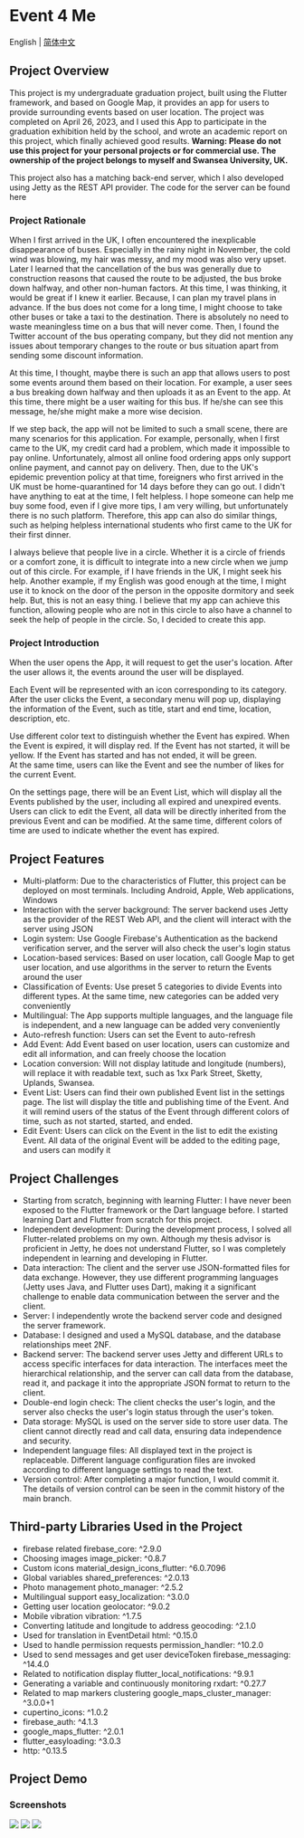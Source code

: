 # Event 4 Me

English | [简体中文](https://github.com/HtmlIsTheBestProgrammingLanaguage/CS354Project/blob/main/README_ZH.md)

## Project Overview

This project is my undergraduate graduation project, built using the Flutter framework, and based on Google Map, it provides an app for users to provide surrounding events based on user location. The project was completed on April 26, 2023, and I used this App to participate in the graduation exhibition held by the school, and wrote an academic report on this project, which finally achieved good results.
**Warning: Please do not use this project for your personal projects or for commercial use. The ownership of the project belongs to myself and Swansea University, UK.**   

This project also has a matching back-end server, which I also developed using Jetty as the REST API provider. The code for the server can be found here

### Project Rationale
  
When I first arrived in the UK, I often encountered the inexplicable disappearance of buses. Especially in the rainy night in November, the cold wind was blowing, my hair was messy, and my mood was also very upset. Later I learned that the cancellation of the bus was generally due to construction reasons that caused the route to be adjusted, the bus broke down halfway, and other non-human factors. At this time, I was thinking, it would be great if I knew it earlier. Because, I can plan my travel plans in advance. If the bus does not come for a long time, I might choose to take other buses or take a taxi to the destination. There is absolutely no need to waste meaningless time on a bus that will never come. Then, I found the Twitter account of the bus operating company, but they did not mention any issues about temporary changes to the route or bus situation apart from sending some discount information.
  
At this time, I thought, maybe there is such an app that allows users to post some events around them based on their location. For example, a user sees a bus breaking down halfway and then uploads it as an Event to the app. At this time, there might be a user waiting for this bus. If he/she can see this message, he/she might make a more wise decision.
  
If we step back, the app will not be limited to such a small scene, there are many scenarios for this application. For example, personally, when I first came to the UK, my credit card had a problem, which made it impossible to pay online. Unfortunately, almost all online food ordering apps only support online payment, and cannot pay on delivery. Then, due to the UK's epidemic prevention policy at that time, foreigners who first arrived in the UK must be home-quarantined for 14 days before they can go out. I didn't have anything to eat at the time, I felt helpless. I hope someone can help me buy some food, even if I give more tips, I am very willing, but unfortunately there is no such platform. Therefore, this app can also do similar things, such as helping helpless international students who first came to the UK for their first dinner.
  
I always believe that people live in a circle. Whether it is a circle of friends or a comfort zone, it is difficult to integrate into a new circle when we jump out of this circle. For example, if I have friends in the UK, I might seek his help. Another example, if my English was good enough at the time, I might use it to knock on the door of the person in the opposite dormitory and seek help. But, this is not an easy thing. I believe that my app can achieve this function, allowing people who are not in this circle to also have a channel to seek the help of people in the circle. So, I decided to create this app.
  
### Project Introduction
  
When the user opens the App, it will request to get the user's location. After the user allows it, the events around the user will be displayed.  

Each Event will be represented with an icon corresponding to its category. After the user clicks the Event, a secondary menu will pop up, displaying the information of the Event, such as title, start and end time, location, description, etc.  

Use different color text to distinguish whether the Event has expired. When the Event is expired, it will display red. If the Event has not started, it will be yellow. If the Event has started and has not ended, it will be green.  
At the same time, users can like the Event and see the number of likes for the current Event.

On the settings page, there will be an Event List, which will display all the Events published by the user, including all expired and unexpired events. Users can click to edit the Event, all data will be directly inherited from the previous Event and can be modified. At the same time, different colors of time are used to indicate whether the event has expired.
  
## Project Features
  
- Multi-platform: Due to the characteristics of Flutter, this project can be deployed on most terminals. Including Android, Apple, Web applications, Windows
- Interaction with the server background: The server backend uses Jetty as the provider of the REST Web API, and the client will interact with the server using JSON
- Login system: Use Google Firebase's Authentication as the backend verification server, and the server will also check the user's login status
- Location-based services: Based on user location, call Google Map to get user location, and use algorithms in the server to return the Events around the user
- Classification of Events: Use preset 5 categories to divide Events into different types. At the same time, new categories can be added very conveniently
- Multilingual: The App supports multiple languages, and the language file is independent, and a new language can be added very conveniently
- Auto-refresh function: Users can set the Event to auto-refresh
- Add Event: Add Event based on user location, users can customize and edit all information, and can freely choose the location
- Location conversion: Will not display latitude and longitude (numbers), will replace it with readable text, such as 1xx Park Street, Sketty, Uplands, Swansea.
- Event List: Users can find their own published Event list in the settings page. The list will display the title and publishing time of the Event. And it will remind users of the status of the Event through different colors of time, such as not started, started, and ended.
- Edit Event: Users can click on the Event in the list to edit the existing Event. All data of the original Event will be added to the editing page, and users can modify it
  
## Project Challenges
  
- Starting from scratch, beginning with learning Flutter: I have never been exposed to the Flutter framework or the Dart language before. I started learning Dart and Flutter from scratch for this project.
- Independent development: During the development process, I solved all Flutter-related problems on my own. Although my thesis advisor is proficient in Jetty, he does not understand Flutter, so I was completely independent in learning and developing in Flutter.
- Data interaction: The client and the server use JSON-formatted files for data exchange. However, they use different programming languages (Jetty uses Java, and Flutter uses Dart), making it a significant challenge to enable data communication between the server and the client.
- Server: I independently wrote the backend server code and designed the server framework.
- Database: I designed and used a MySQL database, and the database relationships meet 2NF.
- Backend server: The backend server uses Jetty and different URLs to access specific interfaces for data interaction. The interfaces meet the hierarchical relationship, and the server can call data from the database, read it, and package it into the appropriate JSON format to return to the client.
- Double-end login check: The client checks the user's login, and the server also checks the user's login status through the user's token.
- Data storage: MySQL is used on the server side to store user data. The client cannot directly read and call data, ensuring data independence and security.
- Independent language files: All displayed text in the project is replaceable. Different language configuration files are invoked according to different language settings to read the text.
- Version control: After completing a major function, I would commit it. The details of version control can be seen in the commit history of the main branch.
   
## Third-party Libraries Used in the Project
- firebase related firebase_core: ^2.9.0
- Choosing images image_picker: ^0.8.7
- Custom icons material_design_icons_flutter: ^6.0.7096
- Global variables shared_preferences: ^2.0.13
- Photo management photo_manager: ^2.5.2
- Multilingual support easy_localization: ^3.0.0
- Getting user location geolocator: ^9.0.2
- Mobile vibration vibration: ^1.7.5
- Converting latitude and longitude to address geocoding: ^2.1.0
- Used for translation in EventDetail html: ^0.15.0
- Used to handle permission requests permission_handler: ^10.2.0
- Used to send messages and get user deviceToken firebase_messaging: ^14.4.0
- Related to notification display flutter_local_notifications: ^9.9.1
- Generating a variable and continuously monitoring rxdart: ^0.27.7
- Related to map markers clustering google_maps_cluster_manager: ^3.0.0+1
- cupertino_icons: ^1.0.2
- firebase_auth: ^4.1.3
- google_maps_flutter: ^2.0.1
- flutter_easyloading: ^3.0.3
- http: ^0.13.5
  
## Project Demo
  
### Screenshots
  
![](https://github.com/HtmlIsTheBestProgrammingLanaguage/CS354Project/blob/main/demo/img/ScreenCapture%202.png)
![](https://github.com/HtmlIsTheBestProgrammingLanaguage/CS354Project/blob/main/demo/img/ScreenCapture%203.png)
![](https://github.com/HtmlIsTheBestProgrammingLanaguage/CS354Project/blob/main/demo/img/ScreenCapture%206.jpg)
